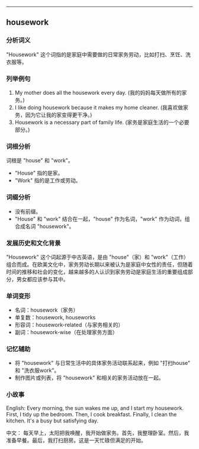 
---------------
## housework
### 分析词义
"Housework" 这个词指的是家庭中需要做的日常家务劳动，比如打扫、烹饪、洗衣服等。

### 列举例句
1. My mother does all the housework every day. (我的妈妈每天做所有的家务。)
2. I like doing housework because it makes my home cleaner. (我喜欢做家务，因为它让我的家变得更干净。)
3. Housework is a necessary part of family life. (家务是家庭生活的一个必要部分。)

### 词根分析
词根是 "house" 和 "work"。
- "House" 指的是家。
- "Work" 指的是工作或劳动。

### 词缀分析
- 没有前缀。
- "House" 和 "work" 结合在一起，"house" 作为名词，"work" 作为动词，组合成名词 "housework"。

### 发展历史和文化背景
"Housework" 这个词起源于中古英语，是由 "house"（家）和 "work"（工作）组合而成。在欧美文化中，家务劳动长期以来被认为是家庭中女性的责任，但随着时间的推移和社会的变化，越来越多的人认识到家务劳动是家庭生活的重要组成部分，男女都应该参与其中。

### 单词变形
- 名词：housework（家务）
- 单复数：housework, houseworks
- 形容词：housework-related（与家务相关的）
- 副词：housework-wise（在处理家务方面）

### 记忆辅助
- 将 "housework" 与日常生活中的具体家务活动联系起来，例如 "打扫house" 和 "洗衣服work"。
- 制作图片或列表，将 "housework" 和相关的家务活动放在一起。

### 小故事
English: 
Every morning, the sun wakes me up, and I start my housework. First, I tidy up the bedroom. Then, I cook breakfast. Finally, I clean the kitchen. It's a busy but satisfying day.

中文：
每天早上，太阳把我唤醒，我开始做家务。首先，我整理卧室。然后，我准备早餐。最后，我打扫厨房。这是一天忙碌但满足的开始。

